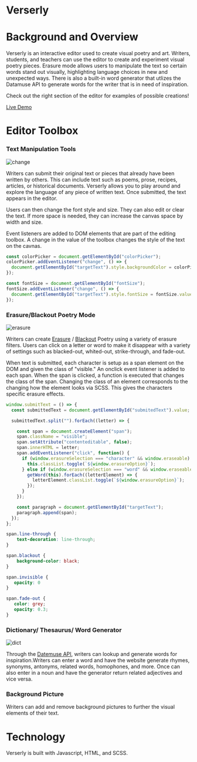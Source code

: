 # Verserly

# Background and Overview

Verserly is an interactive editor used to create visual poetry and art. Writers, students, and teachers can use the editor to create and experiment visual poetry pieces. Erasure mode allows users to manipulate the text so certain words stand out visually, highlighting language choices in new and unexpected ways. There is also a built-in word generator that utlizes the Datamuse API to generate words for the writer that is in need of inspiration. 

Check out the right section of the editor for examples of possible creations!

[Live Demo](https://dch21.github.io/verserly/)

# Editor Toolbox

### Text Manipulation Tools

![change](/images/text_change.gif)

Writers can submit their original text or pieces that already have been written by others. This can include text such as poems, prose, recipes, articles, or historical documents. Verserly allows you to play around and explore the language of any piece of written text. Once submitted, the text appears in the editor. 

Users can then change the font style and size. They can also edit or clear the text. If more space is needed, they can increase the canvas space by width and size. 

Event listeners are added to DOM elements that are part of the editing toolbox. A change in the value of the toolbox changes the style of the text on the cavnas.
```javascript
const colorPicker = document.getElementById("colorPicker");
colorPicker.addEventListener("change", () => {
  document.getElementById("targetText").style.backgroundColor = colorPicker.value;
});

const fontSize = document.getElementById("fontSize");
fontSize.addEventListener("change", () => {
  document.getElementById("targetText").style.fontSize = fontSize.value + "px"
});
```

### Erasure/Blackout Poetry Mode

![erasure](/images/erasure_mode.gif)

Writers can create [Erasure](https://poets.org/glossary/erasure) / [Blackout](https://trishhopkinson.com/2018/06/10/6-styles-of-erasure-poetry-guest-blog-post-by-erin-dorney/) Poetry using a variety of erasure filters. Users can click on a letter or word to make it disappear with a variety of settings such as blacked-out, whited-out, strike-through, and fade-out. 

When text is submitted, each character is setup as a span element on the DOM and given the class of "visible." An onclick event listener is added to each span. When the span is clicked, a function is executed that changes the class of the span. Changing the class of an element corresponds to the changing how the element looks via SCSS. This gives the characters specific erasure effects. 
```javascript
window.submitText = () => {
  const submittedText = document.getElementById("submitedText").value;

  submittedText.split("").forEach((letter) => {

    const span = document.createElement("span");
    span.className = "visible";
    span.setAttribute("contenteditable", false);
    span.innerHTML = letter;
    span.addEventListener("click", function() {
      if (window.erasureSelection === "character" && window.eraseable) {
        this.classList.toggle(`${window.erasureOption}`);
      } else if (window.erasureSelection === "word" && window.eraseable) {
        getWord(this).forEach((letterElement) => {
          letterElement.classList.toggle(`${window.erasureOption}`);
        });
      }
    });

    const paragraph = document.getElementById("targetText");
    paragraph.append(span);
  });
};
```

```css
span.line-through {
    text-decoration: line-through;
}

span.blackout {
    background-color: black;
}

span.invisible {
   opacity: 0
}

span.fade-out {
   color: grey;
   opacity: 0.3;
}
```

### Dictionary/ Thesaurus/ Word Generator

![dict](/images/dict.gif)

Through the [Datemuse API](https://www.datamuse.com/api/), writers can lookup and generate words for inspiration.Writers can enter a word and have the website generate rhymes, synonyms, antonyms, related words, homophones, and more. Once can also enter in a noun and have the generator return related adjectives and vice versa. 

### Background Picture

Writers can add and remove background pictures to further the visual elements of their text. 

# Technology

Verserly is built with Javascript, HTML, and SCSS.
 
